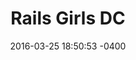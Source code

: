---
layout: post
title:  "Rails Girls DC"
date:   2016-03-25 18:50:53 -0400
categories: member
name: Rails Girls DC
description: Our aim is to give tools and a community for women to understand technology and to build their ideas with Ruby on Rails. We do this by providing a great experiences on building things and make technology more approachable.  
logo: icons/railsgirls.png
link: http://railsgirls.com/dc
twitter: railsgirlsDC
---